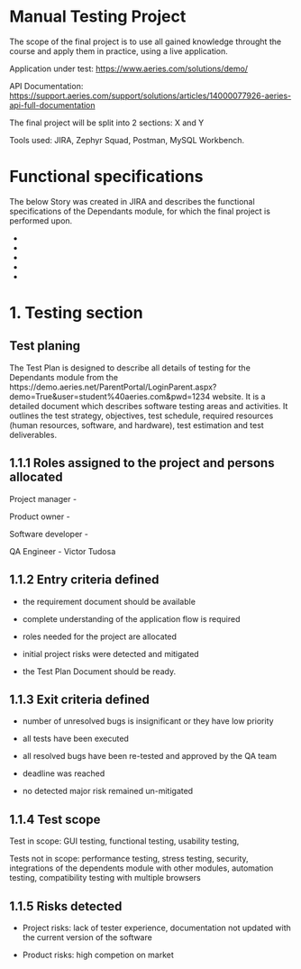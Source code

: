 <h1> Manual Testing Project </h1>

   The scope of the final project is to use all gained knowledge throught the course and apply them in practice, using a live application.
      
   Application under test: https://www.aeries.com/solutions/demo/
  
   API Documentation: https://support.aeries.com/support/solutions/articles/14000077926-aeries-api-full-documentation
  
   The final project will be split into 2 sections:  X and Y
  
   Tools used: JIRA, Zephyr Squad, Postman, MySQL Workbench. 
      

<h1> Functional specifications </h1>

<p>   The below Story was created in JIRA and describes the functional specifications of the Dependants module, for which the final project is performed upon. </p>

-
-
-
-
-

<h1> 1. Testing section </h1>

   <h2> Test planing </h2>
<p>
    The Test Plan is designed to describe all details of testing for the Dependants module from the https://demo.aeries.net/ParentPortal/LoginParent.aspx?demo=True&user=student%40aeries.com&pwd=1234 website.
    It is a detailed document which describes software testing areas and activities. It outlines the test strategy, objectives, test schedule, required resources (human resources, software, and hardware), test estimation and test deliverables. </p>


   <h2> 1.1.1 Roles assigned to the project and persons allocated </h2>
  <p>
  Project manager - 
  
  Product owner - 
  
  Software developer - 
  
  QA Engineer - Victor Tudosa
  </p>
  
  
   <h2> 1.1.2 Entry criteria defined </h2>
  
  - the requirement document should be available
  
  - complete understanding of the application flow is required
  
  - roles needed for the project are allocated
  
  - initial project risks were detected and mitigated
  
  - the Test Plan Document should be ready.
  
  
   <h2> 1.1.3 Exit criteria defined </h2>
 
  - number of unresolved bugs is insignificant or they have low priority

  - all tests have been executed

  - all resolved bugs have been re-tested and approved by the QA team

  - deadline was reached

  - no detected major risk remained un-mitigated


<h2>  1.1.4 Test scope </h2>
      
   Test in scope: GUI testing, functional testing, usability testing,
      
   Tests not in scope: performance testing, stress testing, security, integrations of the dependents module with other modules, automation testing, compatibility testing with multiple browsers
   
   <h2> 1.1.5 Risks detected </h2>
   
   - Project risks: lack of tester experience, documentation not updated with the current version of the software
   
   - Product risks: high competion on market
    

